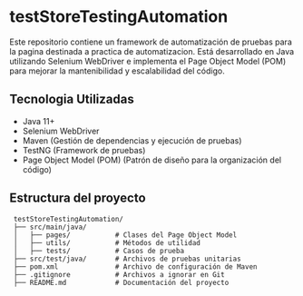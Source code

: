 # testStoreTestingAutomation
Este repositorio contiene un framework de automatización de pruebas para la pagina destinada a practica de automatizacion. 
Está desarrollado en Java utilizando Selenium WebDriver e implementa el Page Object Model (POM) para mejorar la mantenibilidad y escalabilidad del código.

## Tecnologia Utilizadas
- Java 11+
- Selenium WebDriver
- Maven (Gestión de dependencias y ejecución de pruebas)
- TestNG (Framework de pruebas)
- Page Object Model (POM) (Patrón de diseño para la organización del código)

## Estructura del proyecto
```
 testStoreTestingAutomation/
 ├── src/main/java/
 │   ├── pages/           # Clases del Page Object Model
 │   ├── utils/           # Métodos de utilidad
 │   ├── tests/           # Casos de prueba
 ├── src/test/java/       # Archivos de pruebas unitarias
 ├── pom.xml              # Archivo de configuración de Maven
 ├── .gitignore           # Archivos a ignorar en Git
 ├── README.md            # Documentación del proyecto
 ```
 

 
